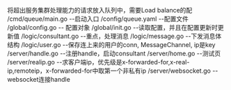 将超出服务集群处理能力的请求放入队列中，需要Load balance的配
/cmd/queue/main.go --启动入口
/config/queue.yaml --配置文件
/global/config.go -- 配置对象
/global/init.go --读取配置，并且在配置更新时更新值
/logic/consultant.go --重点，处理消息
/logic/message.go --下发消息体结构
/logic/user.go --保存连上来的用户的conn, MessageChannel, ip是key
/server/handle.go --注册handle，启动consultant
/server/home.go --测试页
/server/realip.go --求客户端ip，优先级是x-forwarded-for,x-real-ip,remoteip，x-forwarded-for中取第一个非私有ip
/server/websocket.go -- websocket连接handle
